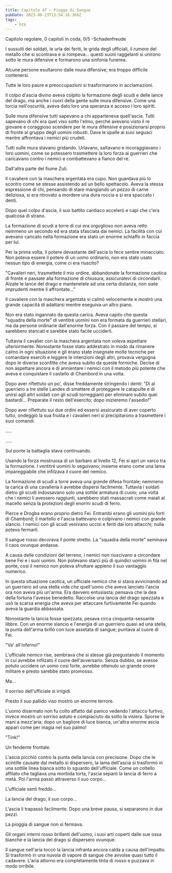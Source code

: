 ```yaml
---
title: Capitolo 47 – Piogge di Sangue
pubDate: 2023-06-23T13:54:16.366Z
tags:
    - htk
---
```



Capitolo regolare,
0 capitoli in coda, 0/5
-Schadenfreude

I sussulti dei soldati, le urla dei feriti, le grida degli ufficiali, il rumore del metallo che si scontrava e si rompeva... questi suoni raggelanti si unirono sotto le mura difensive e formarono una sinfonia funerea.

Alcune persone esultarono dalle mura difensive; era troppo difficile contenersi.

Tutte le loro paure e preoccupazioni si trasformarono in acclamazioni.

Il colpo d'ascia divino aveva colpito la formazione degli scudi e delle lance del drago, ma anche i cuori della gente sulle mura difensive. Come una torcia nell'oscurità, aveva dato loro una speranza e acceso i loro spiriti.

Sulle mura difensive tutti sapevano a chi apparteneva quell'ascia. Tutti sapevano di chi era quel viso sotto l'elmo, perché avevano visto il re giovane e coraggioso scendere per le mura difensive e posizionarsi proprio di fronte al gruppo degli uomini robusti. Dava le spalle ai suoi seguaci mentre affrontava i nemici più crudeli.

Tutti sulle mura stavano gridando. Urlavano, saltavano e incoraggiavano i loro uomini, come se potessero trasmettere la loro forza ai guerrieri che caricavano contro i nemici e combattevano a fianco del re.

Dall'altra parte del fiume Zuli.

Il cavaliere con la maschera argentata era cupo. Non guardava più lo scontro come se stesse assistendo ad un bello spettacolo. Aveva la stessa espressione di chi, pensando di stare mangiando un pezzo di carne deliziosa, si era ritrovato a mordere una dura roccia e si era spaccato i denti.

Dopo quel colpo d'ascia, il suo battito cardiaco accelerò e capì che c'era qualcosa di strano.

La formazione di scudi a torre di cui era orgoglioso non aveva retto nemmeno un secondo ed era stata sfasciata dai nemici. La facilità con cui avevano caricato nella formazione era stato un enorme schiaffo in faccia per lui.

Per la prima volta, il potere devastante dell'ascia lo fece sentire minacciato. Non poteva essere il potere di un uomo ordinario, non era stato usato nessun tipo di energia, come ci era riuscito?

"Cavalieri neri, trasmettete il mio ordine, abbandonate la formazione caotica di fronte e passate alla formazione di chiusura; assicuratevi di circondarli. Alzate le lance del drago e mantenetele ad una certa distanza, non siate imprudenti mentre li affrontate..."

Il cavaliere con la maschera argentata si calmò velocemente e mostrò una grande capacità di adattarsi mentre eseguiva un altro piano.

Non era stato ingannato da questa carica. Aveva capito che questa "squadra della morte" di ventitré uomini non era formata da guerrieri stellari, ma da persone ordinarie dall'enorme forza. Con il passare del tempo, si sarebbero stancati e sarebbe stato facile ucciderli.

Tuttavia il cavalier con la maschera argentata non voleva aspettare ulteriormente. Nonostante fosse stato addestrato in modo da rimanere calmo in ogni situazione e gli erano state insegnate molte tecniche per comandare eserciti e leggere le intenzioni degli altri, provava vergogna dopo le diverse sconfitte che aveva subìto da queste formiche. Decise di non aspettare ancora e di annientare i nemici con il metodo più potente che aveva e conquistare il castello di Chambord in una volta.

Dopo aver riflettuto un po', disse freddamente stringendo i denti: "Dì al guerriero a tre stelle Landes di smettere di proteggere le catapulte e di unirsi agli altri soldati con gli scudi torreggianti per eliminare subito quei bastardi... Preparate il resto dell'esercito; dopo inizieremo l'assedio!"

Dopo aver riflettuto sui due ordini ed essersi assicurato di aver coperto tutto, ondeggiò la sua frusta e i cavalieri neri si precipitarono a trasmettere i suoi comandi.

.....

.....

Sul ponte la battaglia stava continuando.

Usando la forza mostruosa di un barbaro al livello 12, Fei si aprì un varco tra la formazione. I ventitré uomini lo seguivano; insieme erano come una lama impareggiabile che infilzava il cuore del nemico.

La formazione di scudi a torre aveva una grande difesa frontale; nemmeno la carica di una cavalleria li avrebbe dispersi facilmente. Tuttavia i soldati dietro gli scudi indossavano solo una sottile armatura di cuoio; una volta che i nemici li avessero raggiunti, sarebbero stati massacrati come maiali al macello senza la protezioni degli enormi scudi di ferro.

Pierce e Drogba erano proprio dietro Fei. Entrambi erano gli uomini più forti di Chambord; il martello e l'ascia battevano e colpivano i nemici con grande slancio. I nemici con gli scudi venivano uccisi e feriti dai loro attacchi; nulla poteva fermarli.

Il sangue rosso decorava il ponte stretto. La "squadra della morte" seminava il caos ovunque andasse.

A causa delle condizioni del terreno, i nemici non riuscivano a circondare bene Fei e i suoi uomini. Non potevano starci più di quindici uomini in fila nel ponte, così il nemico non poteva sfruttare appieno il suo vantaggio numerico.

In questa situazione caotica, un ufficiale nemico che si stava avvicinando ad un guerriero ad una stella vide che quell'uomo che aveva lanciato l'ascia ora non aveva più un'arma. Era davvero entusiasta; pensava che la dea della fortuna l'avesse benedetto. Raccolse una lancia del drago spezzata e usò la scarsa energia che aveva per attaccare furtivamente Fei quando aveva la guardia abbassata.

Nonostante la lancia fosse spezzata, pesava circa cinquanta-sessante libbre. Con un enorme slancio e l'energia di un guerriero quasi ad una stella, la punta dell'arma brillò con luce assetata di sangue; puntava al cuore di Fei.

"Va' all'inferno!"

L'ufficiale nemico rise, sembrava che si stesse già pregustando il momento in cui avrebbe infilzato il cuore dell'avversario. Senza dubbio, se avesse potuto uccidere un uomo così forte, avrebbe ottenuto un grande onore militare e presto sarebbe stato promosso.

Ma...

Il sorriso dell'ufficiale si irrigidì.

Presto il suo pallido viso mostrò un enorme terrore.

L'uomo disarmato non fu colto affatto dal panico vedendo l'attacco furtivo, invece mostrò un sorriso astuto e compiaciuto da sotto la visiera. Sporse le mani a mezz'aria; dopo un bagliore di luce bianca, un'altra enorme ascia apparì come per magia nel suo palmo!

"Tink!"

Un fendente frontale.

L'ascia picchiò contro la punta della lancia con precisione. Dopo che le scintille causate dal metallo si dispersero, la lama dell'ascia si trasformò in una sottile linea bianca sotto lo sguardo dell'ufficiale. Come un coltello affilato che tagliava una morbida torta, l'ascia separò la lancia di ferro a metà. Poi l'arma passò attraverso il suo corpo...

L'ufficiale sentì freddo...

La lancia del drago, il suo corpo...

L'ascia li trapassò facilmente. Dopo una breve pausa, si separarono in due pezzi.

La pioggia di sangue non si fermava.

Gli organi interni rosso brillanti dell'uomo, i suoi arti coperti dalle sue ossa bianche e la lancia del drago si dispersero ovunque.

Il sangue nell'aria toccò la lancia infranta ancora calda a causa dell'impatto. Si trasformò in una nuvola di vapore di sangue che avvolse quasi tutto il cadavere. L'aria attorno era completamente tinta di rosso e puzzava in modo orribile.



